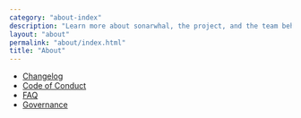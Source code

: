```yaml
---
category: "about-index"
description: "Learn more about sonarwhal, the project, and the team behind it?"
layout: "about"
permalink: "about/index.html"
title: "About"
---
```

* [Changelog](about/CHANGELOG.md)
* [Code of Conduct](https://js.foundation/community/code-of-conduct)
* [FAQ](about/FAQ.md)
* [Governance](about/GOVERNANCE.md)

